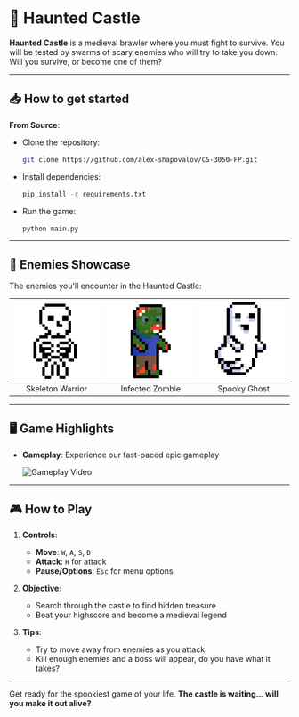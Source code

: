 # 🏰 Haunted Castle

**Haunted Castle** is a medieval brawler where you must fight to survive. You will be tested by swarms of scary enemies who will try to take you down. Will you survive, or become one of them?

---

## 📥 How to get started

   **From Source**:
   - Clone the repository:
     ```bash
     git clone https://github.com/alex-shapovalov/CS-3050-FP.git
     ```
   - Install dependencies:
     ```bash
     pip install -r requirements.txt
     ```
   - Run the game:
     ```bash
     python main.py
     ```

---

## 👻 Enemies Showcase

The enemies you'll encounter in the Haunted Castle:

| ![Skeleton](https://github.com/alex-shapovalov/CS-3050-FP/blob/main/sprites/skeleton_walk/skeleton_animation_1.png) | ![Zombie](https://github.com/alex-shapovalov/CS-3050-FP/blob/main/sprites/zombie_walk/zombie_animation_1.png) | ![Ghost](https://github.com/alex-shapovalov/CS-3050-FP/blob/main/sprites/ghost_walk/ghost.png) |
|:------------------------------------------:|:------------------------------------------:|:------------------------------------------:|
| Skeleton Warrior                           | Infected Zombie                            | Spooky Ghost                               |

---

## 🖥️ Game Highlights

- **Gameplay**: Experience our fast-paced epic gameplay
  
  ![Gameplay Video](https://youtu.be/T3nbGtpDcsk)

---

## 🎮 How to Play

1. **Controls**:
   - **Move**: `W`, `A`, `S`, `D`
   - **Attack**: `H` for attack
   - **Pause/Options**: `Esc` for menu options

2. **Objective**:
   - Search through the castle to find hidden treasure
   - Beat your highscore and become a medieval legend

3. **Tips**:
   - Try to move away from enemies as you attack
   - Kill enough enemies and a boss will appear, do you have what it takes?

---

Get ready for the spookiest game of your life. **The castle is waiting... will you make it out alive?**

